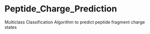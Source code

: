# Peptide_Charge_Prediction
Multiclass Classification Algorithm to predict peptide fragment charge states
